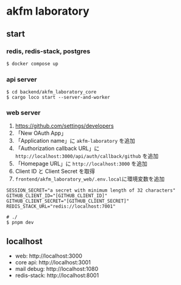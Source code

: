 # akfm laboratory

## start

### redis, redis-stack, postgres

```sh
$ docker compose up
```

### api server

```shell
$ cd backend/akfm_laboratory_core
$ cargo loco start --server-and-worker
```

### web server

1. https://github.com/settings/developers
2. 「New OAuth App」
3. 「Application name」に `akfm-laboratory` を追加
4. 「Authorization callback URL」に `http://localhost:3000/api/auth/callback/github` を追加
5. 「Homepage URL」に `http://localhost:3000` を追加
6. Client ID と Client Secret を取得
7. `frontend/akfm_laboratory_web/.env.local`に環境変数を追加

```env
SESSION_SECRET="a secret with minimum length of 32 characters"
GITHUB_CLIENT_ID="[GITHUB_CLIENT_ID]"
GITHUB_CLIENT_SECRET="[GITHUB_CLIENT_SECRET]"
REDIS_STACK_URL="redis://localhost:7001"
```

```shell
# ./
$ pnpm dev
```

## localhost

- web: http://localhost:3000
- core api: http://localhost:3001
- mail debug: http://localhost:1080
- redis-stack: http://localhost:8001
